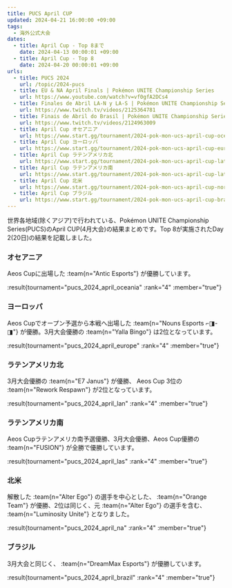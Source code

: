 ```yaml
---
title: PUCS April CUP
updated: 2024-04-21 16:00:00 +09:00
tags:
  - 海外公式大会
dates:
  - title: April Cup - Top 8まで
    date: 2024-04-13 00:00:01 +09:00
  - title: April Cup - Top 8
    date: 2024-04-20 00:00:01 +09:00
urls:
  - title: PUCS 2024
    url: /topic/2024-pucs
  - title: EU & NA April Finals | Pokémon UNITE Championship Series 
    url: https://www.youtube.com/watch?v=vf0gfA2DCs4
  - title: Finales de Abril LA-N y LA-S | Pokémon UNITE Championship Series
    url: https://www.twitch.tv/videos/2125364781
  - title: Finais de Abril do Brasil | Pokémon UNITE Championship Series
    url: https://www.twitch.tv/videos/2124963009
  - title: April Cup オセアニア
    url: https://www.start.gg/tournament/2024-pok-mon-ucs-april-cup-oceania/details
  - title: April Cup ヨーロッパ
    url: https://www.start.gg/tournament/2024-pok-mon-ucs-april-cup-europe/details
  - title: April Cup ラテンアメリカ北
    url: https://www.start.gg/tournament/2024-pok-mon-ucs-april-cup-latin-america-north/details
  - title: April Cup ラテンアメリカ南
    url: https://www.start.gg/tournament/2024-pok-mon-ucs-april-cup-latin-america-south/details
  - title: April Cup 北米
    url: https://www.start.gg/tournament/2024-pok-mon-ucs-april-cup-north-america/details
  - title: April Cup ブラジル
    url: https://www.start.gg/tournament/2024-pok-mon-ucs-april-cup-brazil/details
---
```


世界各地域(除くアジア)で行われている、Pokémon UNITE Championship Series(PUCS)のApril CUP(4月大会)の結果まとめです。Top 8が実施されたDay 2(20日)の結果を記載しました。

<!-- more -->

### オセアニア
Aeos Cupに出場した :team{n="Antic Esports"} が優勝しています。

:result{tournament="pucs_2024_april_oceania" :rank="4" :member="true"}

### ヨーロッパ
Aeos Cupでオープン予選から本戦へ出場した :team{n="Nouns Esports ⌐◨-◨"} が優勝。3月大会優勝の :team{n="Yalla Bingo"} は2位となっています。

:result{tournament="pucs_2024_april_europe" :rank="4" :member="true"}

### ラテンアメリカ北
3月大会優勝の :team{n="E7 Janus"} が優勝、 Aeos Cup 3位の :team{n="Rework Respawn"} が2位となっています。

:result{tournament="pucs_2024_april_lan" :rank="4" :member="true"}

### ラテンアメリカ南
Aeos Cupラテンアメリカ南予選優勝、3月大会優勝、Aeos Cup優勝の :team{n="FUSION"} が全勝で優勝しています。

:result{tournament="pucs_2024_april_las" :rank="4" :member="true"}

### 北米
解散した :team{n="Alter Ego"} の選手を中心とした、 :team{n="Orange Team"} が優勝、2位は同じく、元 :team{n="Alter Ego"} の選手を含む、 :team{n="Luminosity Unite"} となりました。

:result{tournament="pucs_2024_april_na" :rank="4" :member="true"}

### ブラジル

3月大会と同じく、 :team{n="DreamMax Esports"} が優勝しています。

:result{tournament="pucs_2024_april_brazil" :rank="4" :member="true"}